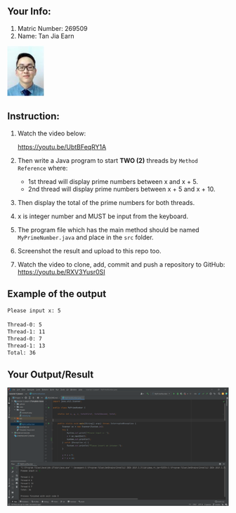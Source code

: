 ## Your Info:
1. Matric Number: 269509
2. Name: Tan Jia Earn

![photo1](https://github.com/jiaearn/STIW3054-RealTimeProgramming-Tutorial3/blob/master/images/earn.JPG)

## Instruction:

1. Watch the video below:

   https://youtu.be/UbtBFeqRY1A

2. Then write a Java program to start __TWO (2)__ threads by `Method Reference` where:
    * 1st thread will display prime numbers between x and x + 5.
    * 2nd thread will display prime numbers between x + 5 and x + 10.
   
3. Then display the total of the prime numbers for both threads. 

4. x is integer number and MUST be input from the keyboard.

5. The program file which has the main method should be named `MyPrimeNumber.java` and place in the `src` folder.

6. Screenshot the result and upload to this repo too.

7. Watch the video to clone, add, commit and push a repository to GitHub: https://youtu.be/RXV3Yusr0SI

## Example of the output
```
Please input x: 5

Thread-0: 5
Thread-1: 11
Thread-0: 7
Thread-1: 13
Total: 36
```

## Your Output/Result

![output photo](./images/output.png) 